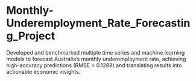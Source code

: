 # Monthly-Underemployment_Rate_Forecasting_Project
Developed and benchmarked multiple time series and machine learning models to forecast Australia’s monthly underemployment rate, achieving high-accuracy predictions (RMSE = 0.1288) and translating results into actionable economic insights.
